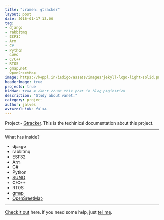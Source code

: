 ```yaml
---
title: ":ramen: gtracker"
layout: post
date: 2018-01-17 12:00
tag:    
- django
- rabbitmq
- ESP32
- Arm
- C#
- Python
- SUMO
- C/C++
- RTOS
- gmap.net
- OpenSreetMap
image: https://koppl.in/indigo/assets/images/jekyll-logo-light-solid.png
headerImage: true
projects: true
hidden: true # don't count this post in blog pagination
description: "Study about vanet."
category: project
author: jalves
externalLink: false
---
```



 Project - [Gtracker](https://jeffeapalves.github.io/gtracker/). This is the techinical documentation about this project.

---

What has inside?

- django
- rabbitmq
- ESP32
- Arm
- C#
- Python
- [SUMO](http://www.sumo.dlr.de/userdoc/Downloads.html)
- C/C++
- RTOS
- [gmap](https://greatmaps.codeplex.com/)
- [OpenSreetMap](https://www.openstreetmap.org/)

---

[Check it out](http://sergiokopplin.github.io/indigo/) here.
If you need some help, just [tell me](http://github.com/jeffeapalves/gtracker/issues).
